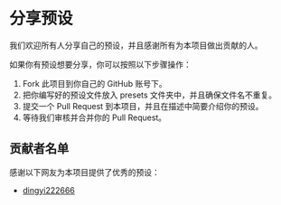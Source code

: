 # 分享预设

我们欢迎所有人分享自己的预设，并且感谢所有为本项目做出贡献的人。

如果你有预设想要分享，你可以按照以下步骤操作：

1. Fork 此项目到你自己的 GitHub 账号下。
2. 把你编写好的预设文件放入 presets 文件夹中，并且确保文件名不重复。
3. 提交一个 Pull Request 到本项目，并且在描述中简要介绍你的预设。
4. 等待我们审核并合并你的 Pull Request。

## 贡献者名单

感谢以下网友为本项目提供了优秀的预设：

- [dingyi222666](https://github.com/dingyi222666)
